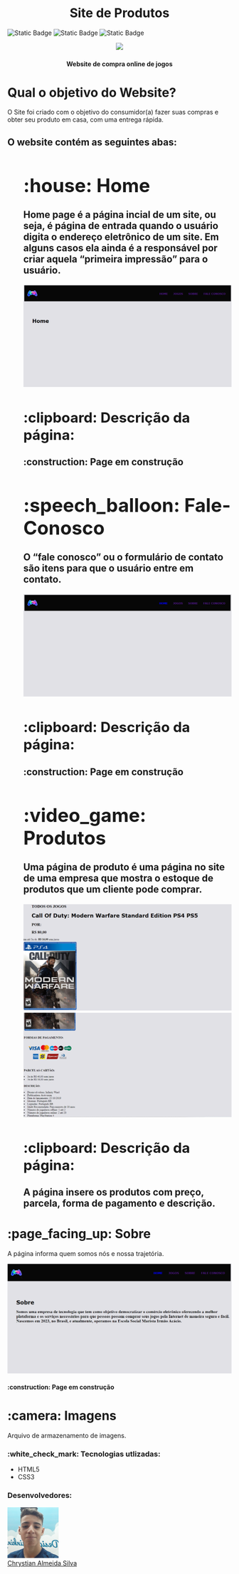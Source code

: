 <h1 align="center">Site de Produtos</h1>
<p><img alt="Static Badge" src="https://img.shields.io/badge/version-%20v%200.0.1-blue"> <img alt="Static Badge" src="https://img.shields.io/badge/release%20date-%20april%20-%20purple"> <img alt="Static Badge" src="https://img.shields.io/badge/lisence-%20Marista%20Irm%C3%A3o%20Ac%C3%A1cio%20-%20red">
</p>
<p align="center">
<img loading="lazy" src="http://img.shields.io/static/v1?label=STATUS&message=EM%20DESENVOLVIMENTO&color=GREEN&style=for-the-badge"/>
</p>
<h4 align = "center">Website de compra online de jogos</h4>
<h1>Qual o objetivo do Website?</h1>
<p>O Site foi criado com o objetivo do consumidor(a) fazer suas compras e obter seu produto em casa, com uma entrega rápida.</p>

<h2>O website contém as seguintes abas:<h2>
<ol>
<h1>:house: Home</h1>
<p>Home page é a página incial de um site, ou seja, é página de entrada quando o usuário digita o endereço eletrônico de um site. Em alguns casos ela ainda é a responsável por criar aquela “primeira impressão” para o usuário.</p>

<img src=Imagenss/Captura%20de%20tela%202023-08-22%20092306.png>
<h2>:clipboard: Descrição da página:</h2>
<h4> :construction: Page em construção</h4>
<h1>:speech_balloon: Fale-Conosco</h1>
<p>O “fale conosco” ou o formulário de contato são itens para que o usuário entre em contato.</p>
<img src=Imagenss/Captura%20de%20tela%202023-08-25%20074644.png>
<h2>:clipboard: Descrição da página:</h2>
<h4> :construction: Page em construção</h4>
<h1>:video_game: Produtos</h1>
<p>Uma página de produto é uma página no site de uma empresa que mostra o estoque de produtos que um cliente pode comprar.</p>
<img src=Imagenss/Captura%20de%20tela%202023-08-25%20075939.png>
<img src=Imagenss/Captura%20de%20tela%202023-08-25%20080254.png>
<h2>:clipboard: Descrição da página:</h2>
<h4></h4> A página insere os produtos com preço, parcela, forma de pagamento e descrição.</h4>
<h1>:page_facing_up: Sobre</h1>
<p>A página informa quem somos nós e nossa trajetória.</p>
<img src=Imagenss/Captura%20de%20tela%202023-08-25%20081010.png>
<h4> :construction: Page em construção</h4>
<h1>:camera: Imagens</h1>
<p>Arquivo de armazenamento de imagens.</p> 
<h3>:white_check_mark: Tecnologias utlizadas:</h3>
<ul>
<li>HTML5</li>
<li>CSS3</li>
</ul>
<h3>Desenvolvedores:</h3>
<img loading="lazy" src="Imagenss/Captura%20de%20tela%202023-04-06%20091435.png" width=115><br>
<a href="https://github.com/ESChrystian">Chrystian Almeida Silva</a>



